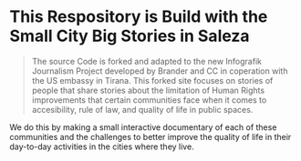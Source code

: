# This Respository is Build with the Small City Big Stories in Saleza

> The source Code is forked and adapted to the new Infografik Journalism Project developed by Brander and CC in coperation with the US embassy in Tirana. This forked site focuses on stories of people that share stories about the limitation of Human Rights improvements that certain communities face when it comes to accesibility, rule of law, and quality of life in public spaces.

We do this by making a small interactive documentary of each of these communities and the challenges to better improve the quality of life in their day-to-day activities in the cities where they live. 
